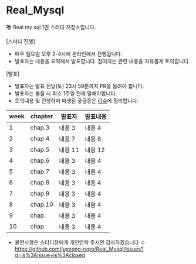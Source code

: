 # Real_Mysql
📚 Real my sql 1권 스터디 저장소입니다.

[스터디 진행]
- 매주 일요일 오후 2-4시에 온라인에서 진행됩니다.
- 발표자는 내용을 요약해서 발표합니다. 참여자는 관련 내용을 자유롭게 토의합니다.
  
[발표]
- 발표자는 발표 전날(토) 23시 59분까지 PR을 올려야 합니다.
- 발표자는 불참 시 최소 1주일 전에 말해야합니다.
- 토의내용 및 진행하며 파생된 궁금증은 [이슈](https://github.com/juyeong-repo/Real_Mysql/issues?q=is%3Aissue+is%3Aclosed)에 정리합니다.

|week|chapter|발표자|발표내용|
|---|---|---|---|
|1|chap.3|내용 3|내용 4|
|2|chap.4|내용 7|내용 8|
|3|chap.5|내용 11|내용 12|
|4|chap.6|내용 3|내용 4|
|5|chap.7|내용 3|내용 4|
|6|chap.8|내용 3|내용 4|
|7|chap.9|내용 3|내용 4|
|8|chap.10|내용 3|내용 4|
|9|chap.|내용 3|내용 4|
|10|chap.|내용 3|내용 4|


- 불편사항은 스터디장에게 개인연락 주시면 감사하겠습니다 ☺️
https://github.com/juyeong-repo/Real_Mysql/issues?q=is%3Aissue+is%3Aclosed

